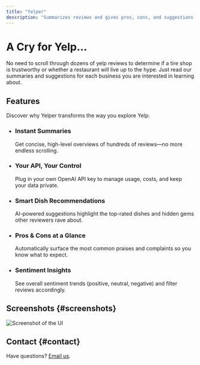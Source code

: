 ```yaml
---
title: "Yelper"
description: "Summarizes reviews and gives pros, cons, and suggestions for businesses based on yelp reviews. "
---
```


# A Cry for Yelp...

No need to scroll through dozens of yelp reviews to determine if a tire shop is trustworthy or whether a restaurant will live up to the hype. Just read our summaries and suggestions for each business you are interested in learning about. 

## Features

Discover why Yelper transforms the way you explore Yelp:

- ### Instant Summaries 
  
  Get concise, high-level overviews of hundreds of reviews—no more endless scrolling.

- ### Your API, Your Control  
  
  Plug in your own OpenAI API key to manage usage, costs, and keep your data private.

- ### Smart Dish Recommendations  
  
  AI-powered suggestions highlight the top-rated dishes and hidden gems other reviewers rave about.

- ### Pros & Cons at a Glance 
  
  Automatically surface the most common praises and complaints so you know what to expect.

- ### Sentiment Insights
    
  See overall sentiment trends (positive, neutral, negative) and filter reviews accordingly.

## Screenshots {#screenshots}

![Screenshot of the UI]("\Downloads\GoldenRetriever.jpg")

## Contact {#contact}

Have questions? [Email us](mailto:carsonf@upenn.edu).